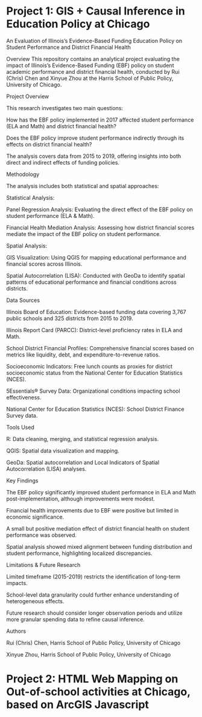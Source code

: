 # Project 1: GIS + Causal Inference in Education Policy at Chicago
An Evaluation of Illinois’s Evidence-Based Funding Education Policy on Student Performance and District Financial Health

Overview
This repository contains an analytical project evaluating the impact of Illinois’s Evidence-Based Funding (EBF) policy on student academic performance and district financial health, conducted by Rui (Chris) Chen and Xinyue Zhou at the Harris School of Public Policy, University of Chicago.

Project Overview

This research investigates two main questions:

How has the EBF policy implemented in 2017 affected student performance (ELA and Math) and district financial health?

Does the EBF policy improve student performance indirectly through its effects on district financial health?

The analysis covers data from 2015 to 2019, offering insights into both direct and indirect effects of funding policies.

Methodology

The analysis includes both statistical and spatial approaches:

Statistical Analysis:

Panel Regression Analysis: Evaluating the direct effect of the EBF policy on student performance (ELA & Math).

Financial Health Mediation Analysis: Assessing how district financial scores mediate the impact of the EBF policy on student performance.

Spatial Analysis:

GIS Visualization: Using QGIS for mapping educational performance and financial scores across Illinois.

Spatial Autocorrelation (LISA): Conducted with GeoDa to identify spatial patterns of educational performance and financial conditions across districts.

Data Sources

Illinois Board of Education: Evidence-based funding data covering 3,767 public schools and 325 districts from 2015 to 2019.

Illinois Report Card (PARCC): District-level proficiency rates in ELA and Math.

School District Financial Profiles: Comprehensive financial scores based on metrics like liquidity, debt, and expenditure-to-revenue ratios.

Socioeconomic Indicators: Free lunch counts as proxies for district socioeconomic status from the National Center for Education Statistics (NCES).

5Essentials® Survey Data: Organizational conditions impacting school effectiveness.

National Center for Education Statistics (NCES): School District Finance Survey data.

Tools Used

R: Data cleaning, merging, and statistical regression analysis.

QGIS: Spatial data visualization and mapping.

GeoDa: Spatial autocorrelation and Local Indicators of Spatial Autocorrelation (LISA) analyses.

Key Findings

The EBF policy significantly improved student performance in ELA and Math post-implementation, although improvements were modest.

Financial health improvements due to EBF were positive but limited in economic significance.

A small but positive mediation effect of district financial health on student performance was observed.

Spatial analysis showed mixed alignment between funding distribution and student performance, highlighting localized discrepancies.

Limitations & Future Research

Limited timeframe (2015-2019) restricts the identification of long-term impacts.

School-level data granularity could further enhance understanding of heterogeneous effects.

Future research should consider longer observation periods and utilize more granular spending data to refine causal inference.

Authors

Rui (Chris) Chen, Harris School of Public Policy, University of Chicago

Xinyue Zhou, Harris School of Public Policy, University of Chicago

# Project 2: HTML Web Mapping on Out-of-school activities at Chicago, based on ArcGIS Javascript
